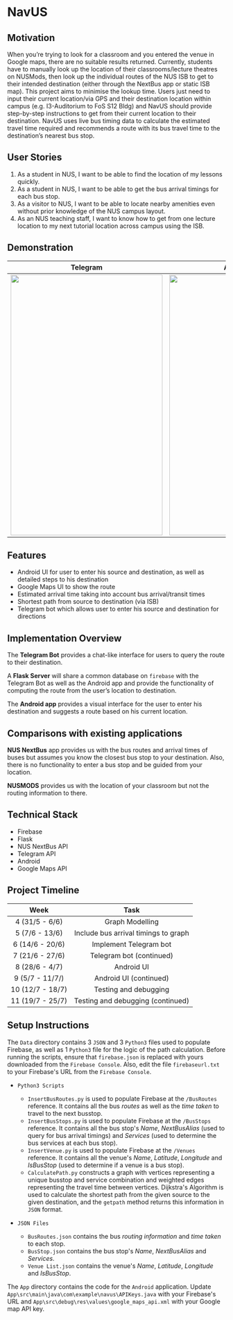 # NavUS #

## Motivation
When you’re trying to look for a classroom and you entered the venue in Google maps, there are no suitable results returned. Currently, students have to manually look up the location of their classrooms/lecture theatres on NUSMods, then look up the individual routes of the NUS ISB to get to their intended destination (either through the NextBus app or static ISB map). This project aims to minimise the lookup time. Users just need to input their current location/via GPS and their destination location within campus (e.g. I3-Auditorium to FoS S12 Bldg) and NavUS should provide step-by-step instructions to get from their current location to their destination. NavUS uses live bus timing data to calculate the estimated travel time required and recommends a route with its bus travel time to the destination’s nearest bus stop.

## User Stories
1. As a student in NUS, I want to be able to find the location of my lessons quickly.
2. As a student in NUS, I want to be able to get the bus arrival timings for each bus stop.
3. As a visitor to NUS, I want to be able to locate nearby amenities even without prior knowledge of the NUS campus layout.
4. As an NUS teaching staff, I want to know how to get from one lecture location to my next tutorial location across campus using the ISB.

## Demonstration
Telegram           |  Android App
:-------------------------:|:-------------------------:
<img src="https://user-images.githubusercontent.com/35805635/119498649-6d380a80-bd98-11eb-9992-95b0dc00a5a2.png" width="350" height="600"> |  <img src="https://user-images.githubusercontent.com/35805635/119499100-f2bbba80-bd98-11eb-9b49-6a3a276345a0.png" width="350" height="600">

## Features
- Android UI for user to enter his source and destination, as well as detailed steps to his destination
- Google Maps UI to show the route
- Estimated arrival time taking into account bus arrival/transit times
- Shortest path from source to destination (via ISB)
- Telegram bot which allows user to enter his source and destination for directions

## Implementation Overview
The **Telegram Bot** provides a chat-like interface for users to query the route to their destination.

A **Flask Server** will share a common database on `firebase` with the Telegram Bot as well as the Android app and provide the functionality of computing the route from the user’s location to destination.

The **Android app** provides a visual interface for the user to enter his destination and suggests a route based on his current location.

## Comparisons with existing applications
**NUS NextBus** app provides us with the bus routes and arrival times of buses but assumes you know the closest bus stop to your destination. Also, there is no functionality to enter a bus stop and be guided from your location.

**NUSMODS** provides us with the location of your classroom but not the routing information to there.

## Technical Stack
- Firebase
- Flask
- NUS NextBus API
- Telegram API
- Android
- Google Maps API

## Project Timeline
Week           |  Task
:-------------------------:|:-------------------------:
4 (31/5 - 6/6)             | Graph Modelling
5 (7/6 - 13/6)             | Include bus arrival timings to graph
6 (14/6 - 20/6)            | Implement Telegram bot
7 (21/6 - 27/6)            | Telegram bot (continued)
8 (28/6 - 4/7)             | Android UI
9 (5/7 - 11/7/)            | Android UI (continued)
10 (12/7 - 18/7)           | Testing and debugging
11 (19/7 - 25/7)           | Testing and debugging (continued)

## Setup Instructions
The `Data` directory contains 3 `JSON` and 3 `Python3` files used to populate Firebase, as well as 1 `Python3` file for the logic of the path calculation. Before running the scripts, ensure that `firebase.json` is replaced with yours downloaded from the `Firebase Console`. Also, edit the file `firebaseurl.txt` to your Firebase's URL from the `Firebase Console`.

- `Python3 Scripts`
  - `InsertBusRoutes.py` is used to populate Firebase at the `/BusRoutes` reference. It contains all the bus *routes* as well as the *time taken* to travel to the next busstop.
  - `InsertBusStops.py` is used to populate Firebase at the `/BusStops` reference. It contains all the bus stop's *Name*, *NextBusAlias* (used to query for bus arrival timings) and *Services* (used to determine the bus services at each bus stop).
  - `InsertVenue.py` is used to populate Firebase at the `/Venues` reference. It contains all the venue's *Name*, *Latitude*, *Longitude* and *IsBusStop* (used to determine if a venue is a bus stop).
  - `CalculatePath.py` constructs a graph with vertices representing a unique busstop and service combination and weighted edges representing the travel time between vertices. Dijkstra's Algorithm is used to calculate the shortest path from the given source to the given destination, and the `getpath` method returns this information in `JSON` format.

- `JSON Files`
  - `BusRoutes.json` contains the bus *routing information* and *time taken* to each stop.
  - `BusStop.json` contains the bus stop's *Name*, *NextBusAlias* and *Services*.
  - `Venue List.json` contains the venue's *Name*, *Latitude*, *Longitude* and *IsBusStop*.

The `App` directory contains the code for the `Android` application. Update `App\src\main\java\com\example\navus\APIKeys.java` with your Firebase's URL and `App\src\debug\res\values\google_maps_api.xml` with your Google map API key.
